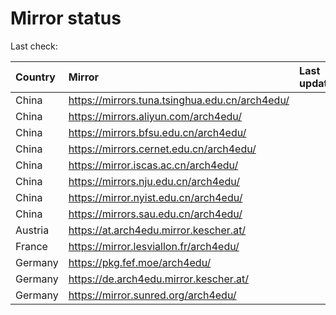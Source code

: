 <script src="./time.js"></script>
# Mirror status
Last check: <script type="text/javascript">localize(1721989307.1193812);</script>

|Country|Mirror|Last update|
|:------|:-----|:----------|
|China|https://mirrors.tuna.tsinghua.edu.cn/arch4edu/|<script type="text/javascript">localize(1721975726);</script>|
|China|https://mirrors.aliyun.com/arch4edu/|<script type="text/javascript">localize(1721932481);</script>|
|China|https://mirrors.bfsu.edu.cn/arch4edu/|<script type="text/javascript">localize(1721932481);</script>|
|China|https://mirrors.cernet.edu.cn/arch4edu/|<script type="text/javascript">localize(1721975726);</script>|
|China|https://mirror.iscas.ac.cn/arch4edu/|<script type="text/javascript">localize(1721975726);</script>|
|China|https://mirrors.nju.edu.cn/arch4edu/|<script type="text/javascript">localize(1721932481);</script>|
|China|https://mirror.nyist.edu.cn/arch4edu/|<script type="text/javascript">localize(1721932481);</script>|
|China|https://mirrors.sau.edu.cn/arch4edu/|<script type="text/javascript">localize(1721932481);</script>|
|Austria|https://at.arch4edu.mirror.kescher.at/|<script type="text/javascript">localize(1721975726);</script>|
|France|https://mirror.lesviallon.fr/arch4edu/|<script type="text/javascript">localize(1721932481);</script>|
|Germany|https://pkg.fef.moe/arch4edu/|<script type="text/javascript">localize(1721975726);</script>|
|Germany|https://de.arch4edu.mirror.kescher.at/|<script type="text/javascript">localize(1721975726);</script>|
|Germany|https://mirror.sunred.org/arch4edu/|<script type="text/javascript">localize(1721975726);</script>|

<script src="./tablefilter/tablefilter.js"></script>
<script src="./table.js"></script>